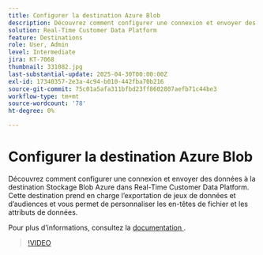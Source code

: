 ```yaml
---
title: Configurer la destination Azure Blob
description: Découvrez comment configurer une connexion et envoyer des données à la destination Stockage Blob Azure dans Real-Time Customer Data Platform.
solution: Real-Time Customer Data Platform
feature: Destinations
role: User, Admin
level: Intermediate
jira: KT-7068
thumbnail: 331082.jpg
last-substantial-update: 2025-04-30T00:00:00Z
exl-id: 17340357-2e3a-4c94-b010-442fba70b216
source-git-commit: 75c01a5afa311bfbd23ff8602807aefb71c44be3
workflow-type: tm+mt
source-wordcount: '78'
ht-degree: 0%

---
```


# Configurer la destination Azure Blob

Découvrez comment configurer une connexion et envoyer des données à la destination Stockage Blob Azure dans Real-Time Customer Data Platform. Cette destination prend en charge l’exportation de jeux de données et d’audiences et vous permet de personnaliser les en-têtes de fichier et les attributs de données.

Pour plus d’informations, consultez la [ documentation ](https://experienceleague.adobe.com/fr/docs/experience-platform/destinations/catalog/cloud-storage/azure-blob).

>[!VIDEO](https://video.tv.adobe.com/v/331082/?learn=on&enablevpops)

